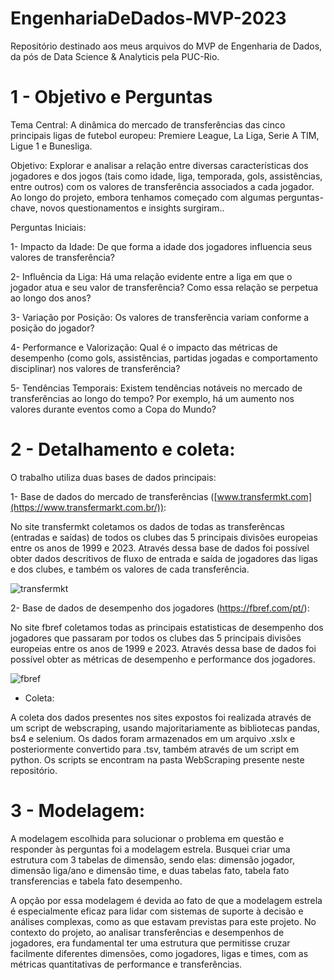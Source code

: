 # EngenhariaDeDados-MVP-2023
Repositório destinado aos meus arquivos do MVP de Engenharia de Dados, da pós de Data Science &amp; Analyticis pela PUC-Rio. 

# 1 - Objetivo e Perguntas
Tema Central: A dinâmica do mercado de transferências das cinco principais ligas de futebol europeu: Premiere League, La Liga, Serie A TIM, Ligue 1 e Bunesliga.

Objetivo: Explorar e analisar a relação entre diversas características dos jogadores e dos jogos (tais como idade, liga, temporada, gols, assistências, entre outros) com os valores de transferência associados a cada jogador. Ao longo do projeto, embora tenhamos começado com algumas perguntas-chave, novos questionamentos e insights surgiram..

Perguntas Iniciais:

1- Impacto da Idade: De que forma a idade dos jogadores influencia seus valores de transferência?

2- Influência da Liga: Há uma relação evidente entre a liga em que o jogador atua e seu valor de transferência? Como essa relação se perpetua ao longo dos anos?

3- Variação por Posição: Os valores de transferência variam conforme a posição do jogador?

4- Performance e Valorização: Qual é o impacto das métricas de desempenho (como gols, assistências, partidas jogadas e comportamento disciplinar) nos valores de transferência?

5- Tendências Temporais: Existem tendências notáveis no mercado de transferências ao longo do tempo? Por exemplo, há um aumento nos valores durante eventos como a Copa do Mundo?

# 2 - Detalhamento e coleta:
O trabalho utiliza duas bases de dados principais:

1- Base de dados do mercado de transferências ([www.transfermkt.com](https://www.transfermarkt.com.br/)): 

No site transfermkt coletamos os dados de todas as transferêncas (entradas e saídas) de todos os clubes das 5 principais divisões europeias entre os anos de 1999 e 2023. Através dessa base de dados foi possível obter dados descritivos de fluxo de entrada e saída de jogadores das ligas e dos clubes, e também os valores de cada transferência.

![transfermkt](https://github.com/pbrandao26/EngenhariaDeDados-MVP-2023/assets/145406479/1a84c6ab-e3a8-4245-8ff5-4c7054f19477)

2- Base de dados de desempenho dos jogadores (https://fbref.com/pt/):

No site fbref coletamos todas as principais estatisticas de desempenho dos jogadores que passaram por todos os clubes das 5 principais divisões europeias entre os anos de 1999 e 2023. Através dessa base de dados foi possível obter as métricas de desempenho e performance dos jogadores.

![fbref](https://github.com/pbrandao26/EngenhariaDeDados-MVP-2023/assets/145406479/55ca18a4-c56b-4043-b105-243b1c36134e)

- Coleta:

A coleta dos dados presentes nos sites expostos foi realizada através de um script de webscraping, usando majoritariamente as bibliotecas pandas, bs4 e selenium. Os dados foram armazenados em um arquivo .xslx e posteriormente convertido para .tsv, também através de um script em python. Os scripts se encontram na pasta WebScraping presente neste repositório.

# 3 - Modelagem:
A modelagem escolhida para solucionar o problema em questão e responder às perguntas foi a modelagem estrela. Busquei criar uma estrutura com 3 tabelas de dimensão, sendo elas: dimensão jogador, dimensão liga/ano e dimensão time, e duas tabelas fato, tabela fato transferencias e tabela fato desempenho. 

A opção por essa modelagem é devida ao fato de que a modelagem estrela é especialmente eficaz para lidar com sistemas de suporte à decisão e análises complexas, como as que estavam previstas para este projeto. No contexto do projeto, ao analisar transferências e desempenhos de jogadores, era fundamental ter uma estrutura que permitisse cruzar facilmente diferentes dimensões, como jogadores, ligas e times, com as métricas quantitativas de performance e transferências.
